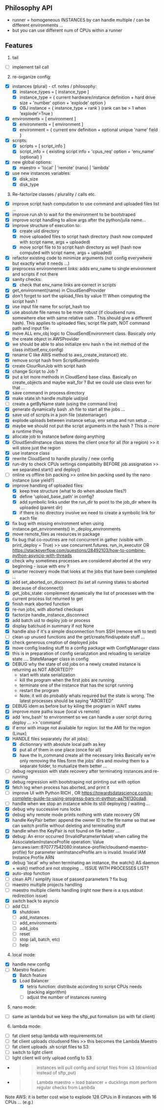 ## Philosophy API

- runner = homogeneous INSTANCES by can handle multiple / can be different environments ...
- but you can use different num of CPUs within a runner 

## Features

1) tail
  - [ ] implement tail call

2) re-organize config:
  - [x] instances (plural) - cf. notes / philosophy:
    - [x] instance_types = [ instance_type ]
    - [x] instance_type  = { current hardware/instance definition + hard drive size + 'number' option + 'explode' option }
    - [x] OBJ instance   = { instance_type + rank } (rank can be > 1 when 'explode'=True )
  - [x] environments     = [ environment ]
    - [x] environments   = [ environment ]
    - [x] environment    = { current env definition + optional unique 'name' field }
  - [x] scripts: 
    - [x] scripts        = [ script_info ]
    - [x] script_info    = { existing script info + 'cpus_req' option + 'env_name' (optional) }
  - [x] new global options:
    - [x] maestro        = 'local' | 'remote' (nano) | 'lambda'
  - [x] use new instances variables:
    - [x] disk_size
    - [x] disk_type

3) Re-factorize classes / plurality / calls etc.
  - [x] improve script hash computation to use command and uploaded files list ...
  - [x] improve run.sh to wait for the environment to be bootstraped
  - [x] improve script handling to allow args after the python/julia name...
  - [x] improve structure of execution to:
    - [x] create uid directory 
    - [x] move uploaded files to script hash directory (hash now computed with script name, args + uploaded)
    - [x] move script file to to script hash directory as well (hash now computed with script name, args + uploaded)
  - [x] refactor existing code to minimize arguments (not config everywhere but exactly what it needs ...)
  - [x] preprocess environnement links: adds env_name to single environment and scripts if not there
  - [x] sanity checks:
    - [x] check that env_name links are correct in scripts 
  - [x] get_environment(name) in CloudSendProvider 
  - [x] don't forget to sort the upload_files by value !!! When computing the script hash !
  - [x] use input file name for script_hash too
  - [x] use absolute file names to be more robust (if cloudsend runs somewhere else with same relative oath .  This should give a different hash). This applies to uploaded files, script file path, NOT command path and input file
  - [x] move ALL env_obj logic to CloudSendEnvironment class. Basically only the create object in AWSProvider
  - [x] we should be able to also initialize env hash n the init method of the class _init_(self,env_config)
  - [x] rename C like AWS method to aws_create_instance() etc.
  - [x] remove script hash from ScriptRuntimeInfo
  - [x] create ClourRunJob with script hash
  - [x] change Script to Job ?
  - [x] put a lot more methods in CloudSend base class. Basically on create_objects and maybe wait_for ? But we could use class even for that ... 
  - [x] save command in process directory
  - [x] make state.sh handle multiple uid/pid
  - [ ] create a getByName state (using the command line)
  - [x] generate dynamically bash .sh file to start all the jobs ...
  - [x] save uid of scripts in a json file (statemanager)
  - [x] explode uploads between instance setup, env setup and run setup ...
  - [x] maybe we should not put the script arguments in the hash ? This is more a runtime thing 
  - [x] allocate job to instance before doing anything
  - [x] CloudSendInstance class stores the client once for all (for a region) >> it will store just the region
  - [x] use instance class
  - [x] rewrite CloudSend to handle plurality / new config
  - [x] run-dry to check CPUs settings compatibilty BEFORE job assignation >> we separated start() and deploy()
  - [ ] online vs offline bin packing >> online bin packing used by the nano instance (use yield?)
  - [x] improve handling of uploaded files: 
    - [x] keep tree structure (what to do when absolute files?)
    - [x] define 'upload_base_path' in config?
    - [x] add symbolic links under the run_dir to point to the job_dir where its uploaded (parent dir)
    - [x] if there is no directory involve we need to create a symbolic link for each file 
  - [x] fix bug with missing environment when using instance.get_environments() in _deploy_environments
  - [x] move remote_files as resources in package
  - [x] fix bug that co-routines are not concurrent in gather (visible with print_deploy = True) >> use concurrent.futures. run_in_executor OR https://stackoverflow.com/questions/28492103/how-to-combine-python-asyncio-with-threads
  - [x] check why sometimes processes are considered aborted at the very beginning - issue with env ?
  - [x] smarter recovery mode that looks at the jobs that have been completed ...
  - [x] add set_aborted_on_disconnect (to set all running states to aborted (because of disconnect))
  - [x] get_jobs_state: complement dynamically the list of processes with the current process list returned to get
  - [x] finish mark aborted function
  - [x] re-run jobs, with aborted checkups 
  - [x] factorize handle_instance_disconnect
  - [x] add batch uid to deploy job or process
  - [x] display batchuid in summary if not None
  - [x] handle also if it's a simple disconnection from SSH (remove wifi to test)
  - [ ] clean up unused functions and the get/create/find/update stuff ...
  - [x] check generous creation of deployed jobs
  - [x] move config loading stuff to a config package with ConfigManager class
  - [x] this is in preparation of config serialization and reloading to serialize state .... StateManager class in config 
  - [x] DEBUG why the state of old jobs on a newly created instance is returning as NOT ABORTED??
    - start with state serialization
    - kill the program when the first jobs are running
    - terminate one of the instance that has the script running
    - restart the program
    - Note: it will do probably whats required but the state is wrong. The latest processes should be saying "ABORTED"
  - [x] DEBUG idem as before but by kiling the program in WAIT states
  - [x] improve more paths issue (local vs remote)
  - [x] add 'env_bash' to environment so we can handle a user script during deploy ... >> 'command'
  - [x] if error with image not available for region: list the AMI for the region (Linux)
  - [x] HANDLE files separately (for all jobs):
     - [x] dictionnary with absolute local path as key
     - [x] put all of them in one place (once for all)
     - [x] have the ln_command create all the necessary links 
     Basically we're only removing the files form the jobs' dirs and moving them to a separate folder, to mutualize them better ...
  - [ ] debug regression with state recovery after terminating instances and re-running 
  - [x] debug regression with bootstraping not printing out with option
  - [x] fetch log when process has aborted, and print it
  - [ ] improve UI with Python RICH , OR https://towardsdatascience.com/a-complete-guide-to-using-progress-bars-in-python-aa7f4130cda8
  - [ ] handle when we stop an instance while its still deploying / waiting ... 
  - [x] debug why successive runs locks
  - [x] debug why remote mode prints nothing with state recovery ON
  - [x] handle KeyPair better: append the owner ID to the file name so that we can switch profile without deleting and terminating stuff 
  - [x] handle when the KeyPair is not found on file better ...
  - [x] debug:  An error occurred (InvalidParameterValue) when calling the AssociateIamInstanceProfile operation: Value (arn:aws:iam::870777542080:instance-profile/cloudsend-maestro-profile) for parameter iamInstanceProfile.arn is invalid. Invalid IAM Instance Profile ARN
  - [x] debug 'local' why when terminating an instance, the watch() AS daemon + wait() method are not stopping ... ISSUE WITH PROCESSES LIST?
  - [x] auto-stop function
  - [ ] clean API / simplify issue of passed parameters ? fix bug
  - [ ] maestro multiple projects handling
  - [ ] maestro multiple clients handling (right now there is a sys.stdout redirection issue)
  - [x] switch back to asyncio
  - [ ] add CLI:
     - [x] shutdown
     - [ ] add_instances
     - [ ] add_environments
     - [ ] add_jobs
     - [ ] reset
     - [ ] stop (all, batch, etc)
     - [ ] help

4) local mode:
  - [x] handle new config 
  - [ ] Maestro feature:
    - [x] Batch feature
    - [x] Load Balancer
      - [x] tetris function: distribute according to script CPUs needs (packing algorithm)
      - [ ] adjust the number of instances running

5) nano mode:
  - [ ] same as lambda but we keep the sftp_put formalism (as with fat client)

6) lambda mode:
  - [ ] fat client setup lambda with requirements.txt
  - [ ] fat client uploads cloudsend files >> this becomes the Lambda Maestro
  - [ ] fat client uploads .sh script files to S3
  - [ ] switch to light client
  - [ ] light client will only upload config to S3
  - >> instances will pull config and script files from s3 (download instead of sftp_put)
  - >> Lambda maestro = load balancer + ducklings mom perform regular checks from Lambda

Note AWS: it is better cost wise to explode 128 CPUs in 8 instances with 16 CPUs ... (e.g.)

